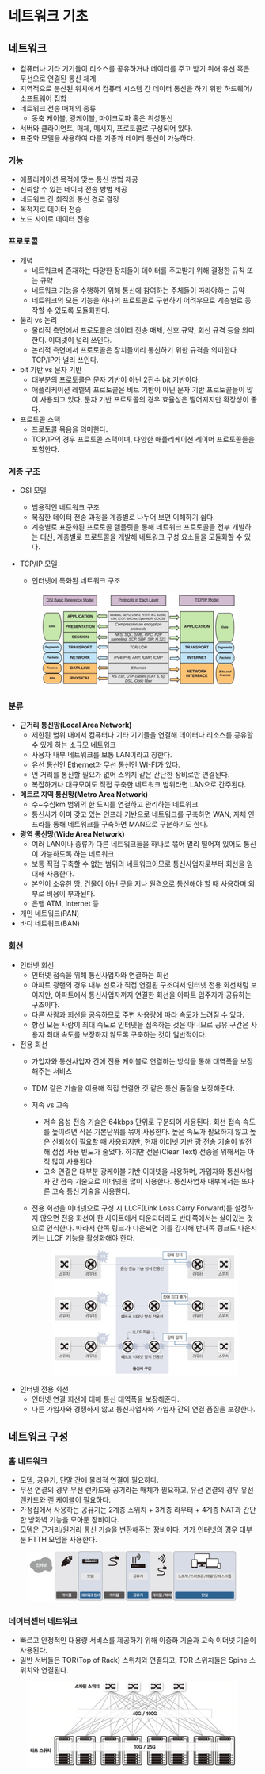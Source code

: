 # 네트워크 기초

## 네트워크

* 컴퓨터나 기타 기기들이 리소스를 공유하거나 데이터를 주고 받기 위해 유선 혹은 무선으로 연결된 통신 체계
* 지역적으로 분산된 위치에서 컴퓨터 시스템 간 데이터 통신을 하기 위한 하드웨어/소프트웨어 집합
* 네트워크 전송 매체의 종류
  * 동축 케이블, 광케이블, 마이크로파 혹은 위성통신
* 서버와 클라이언트, 매체, 메시지, 프로토콜로 구성되어 있다.
* 표준화 모델을 사용하여 다른 기종과 데이터 통신이 가능하다.

### 기능

* 애플리케이션 목적에 맞는 통신 방법 제공
* 신뢰할 수 있는 데이터 전송 방법 제공
* 네트워크 간 최적의 통신 경로 결정
* 목적지로 데이터 전송
* 노드 사이로 데이터 전송

### 프로토콜

* 개념
  * 네트워크에 존재하는 다양한 장치들이 데이터를 주고받기 위해 결정한 규칙 또는 규약
  * 네트워크 기능을 수행하기 위해 통신에 참여하는 주체들이 따라야하는 규약
  * 네트워크의 모든 기능을 하나의 프로토콜로 구현하기 어려우므로 계층별로 동작할 수 있도록 모듈화한다.
* 물리 vs 논리
  * 물리적 측면에서 프로토콜은 데이터 전송 매체, 신호 규약, 회선 규격 등을 의미한다. 이더넷이 널리 쓰인다.
  * 논리적 측면에서 프로토콜은 장치들끼리 통신하기 위한 규격을 의미한다. TCP/IP가 널리 쓰인다.
* bit 기반 vs 문자 기반
  * 대부분의 프로토콜은 문자 기반이 아닌 2진수 bit 기반이다.
  * 애플리케이션 레벨의 프로토콜은 비트 기반이 아닌 문자 기반 프로토콜들이 많이 사용되고 있다. 문자 기반 프로토콜의 경우 효율성은 떨어지지만 확장성이 좋다.
* 프로토콜 스택
  * 프로토콜 묶음을 의미한다.
  * TCP/IP의 경우 프로토콜 스택이며, 다양한 애플리케이션 레이어 프로토콜들을 포함한다.

### 계층 구조

* OSI 모델
  * 범용적인 네트워크 구조
  * 복잡한 데이터 전송 과정을 계층별로 나누어 보면 이해하기 쉽다.
  * 계층별로 표준화된 프로토콜 템플릿을 통해 네트워크 프로토콜을 전부 개발하는 대신, 계층별로 프로토콜을 개발해 네트워크 구성 요소들을 모듈화할 수 있다.
*   TCP/IP 모델

    * 인터넷에 특화된 네트워크 구조

    <figure><img src="../../.gitbook/assets/image (2) (1) (1) (1) (1) (1) (1) (1) (1) (1) (1) (1) (1) (1) (1) (1) (1) (1) (1) (1) (1) (1) (1) (1) (1) (1) (1).png" alt=""><figcaption></figcaption></figure>

### 분류

* **근거리 통신망(Local Area Network)**
  * 제한된 범위 내에서 컴퓨터나 기타 기기들을 연결해 데이터나 리소스를 공유할 수 있게 하는 소규모 네트워크
  * 사용자 내부 네트워크를 보통 LAN이라고 칭한다.
  * 유선 통신인 Ethernet과 무선 통신인 WI-FI가 있다.
  * 먼 거리를 통신할 필요가 없어 스위치 같은 간단한 장비로만 연결된다.
  * 복잡하거나 대규모여도 직접 구축한 네트워크 범위라면 LAN으로 간주된다.
* **메트로 지역 통신망(Metro Area Network)**
  * 수\~수십km 범위의 한 도시를 연결하고 관리하는 네트워크
  * 통신사가 이미 갖고 있는 인프라 기반으로 네트워크를 구축하면 WAN, 자체 인프라를 통해 네트워크를 구축하면 MAN으로 구분하기도 한다.
* **광역 통신망(Wide Area Network)**
  * 여러 LAN이나 종류가 다른 네트워크들을 하나로 묶어 멀리 떨어져 있어도 통신이 가능하도록 하는 네트워크
  * 보통 직접 구축할 수 없는 범위의 네트워크이므로 통신사업자로부터 회선을 임대해 사용한다.
  * 본인이 소유한 땅, 건물이 아닌 곳을 지나 원격으로 통신해야 할 때 사용하며 외부로 비용이 부과된다.
  * 은행 ATM, Internet 등
* 개인 네트워크(PAN)
* 바디 네트워크(BAN)

### 회선

* 인터넷 회선
  * 인터넷 접속을 위해 통신사업자와 연결하는 회선
  * 아파트 광랜의 경우 내부 선로가 직접 연결된 구조여서 인터넷 전용 회선처럼 보이지만, 아파트에서 통신사업자까지 연결한 회선을 아파트 입주자가 공유하는 구조이다.
  * 다른 사람과 회선을 공유하므로 주변 사용량에 따라 속도가 느려질 수 있다.
  * 항상 모든 사람이 최대 속도로 인터넷을 접속하는 것은 아니므로 공유 구간은 사용자 최대 속도를 보장하지 않도록 구축하는 것이 일반적이다.
* 전용 회선
  * 가입자와 통신사업자 간에 전용 케이블로 연결하는 방식을 통해 대역폭을 보장해주는 서비스
  * TDM 같은 기술을 이용해 직접 연결한 것 같은 통신 품질을 보장해준다.
  * 저속 vs 고속
    * 저속 음성 전송 기술은 64kbps 단위로 구분되어 사용된다. 회선 접속 속도를 높이려면 작은 기본단위를 묶어 사용한다. 높은 속도가 필요하지 않고 높은 신뢰성이 필요할 때 사용되지만, 현재 이더넷 기반 광 전송 기술이 발전해 점점 사용 빈도가 줄었다. 하지만 전문(Clear Text) 전송을 위해서는 아직 많이 사용된다.
    * 고속 연결은 대부분 광케이블 기반 이더넷을 사용하며, 가입자와 통신사업자 간 접속 기술으로 이더넷을 많이 사용한다. 통신사업자 내부에서는 또다른 고속 통신 기술을 사용한다.
  *   전용 회선을 이더넷으로 구성 시 LLCF(Link Loss Carry Forward)를 설정하지 않으면 전용 회선이 한 사이트에서 다운되더라도 반대쪽에서는 살아있는 것으로 인식한다. 따라서 한쪽 링크가 다운되면 이를 감지해 반대쪽 링크도 다운시키는 LLCF 기능을 활성화해야 한다.

      <figure><img src="../../.gitbook/assets/image (9) (1) (1).png" alt=""><figcaption></figcaption></figure>
* 인터넷 전용 회선
  * 인터넷 연결 회선에 대해 통신 대역폭을 보장해준다.
  * 다른 가입자와 경쟁하지 않고 통신사업자와 가입자 간의 연결 품질을 보장한다.

## 네트워크 구성

### 홈 네트워크

* 모뎀, 공유기, 단말 간에 물리적 연결이 필요하다.
* 무선 연결의 경우 무선 랜카드와 공기라는 매체가 필요하고, 유선 연결의 경우 유선 랜카드와 랜 케이블이 필요하다.
* 가정집에서 사용하는 공유기는 2계층 스위치 + 3계층 라우터 + 4계층 NAT과 간단한 방화벽 기능을 모아둔 장비이다.
* 모뎀은 근거리/원거리 통신 기술을 변환해주는 장비이다. 기가 인터넷의 경우 대부분 FTTH 모뎀을 사용한다.

<figure><img src="../../.gitbook/assets/image (1) (1) (1) (1).png" alt=""><figcaption></figcaption></figure>

### 데이터센터 네트워크

* 빠르고 안정적인 대용량 서비스를 제공하기 위해 이중화 기술과 고속 이더넷 기술이 사용된다.
* 일반 서버들은 TOR(Top of Rack) 스위치와 연결되고, TOR 스위치들은 Spine 스위치와 연결된다.

<figure><img src="../../.gitbook/assets/image (2) (1) (1) (1).png" alt=""><figcaption></figcaption></figure>
